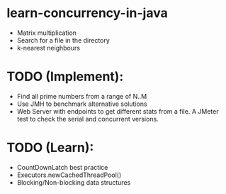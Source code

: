 # learn-concurrency-in-java

* Matrix multiplication
* Search for a file in the directory
* k-nearest neighbours



# TODO (Implement):
* Find all prime numbers from a range of N..M
* Use JMH to benchmark alternative solutions
* Web Server with endpoints to get different stats from a file. A JMeter test to check the serial and concurrent versions.

# TODO (Learn):
* CountDownLatch best practice
* Executors.newCachedThreadPool()
* Blocking/Non-blocking data structures